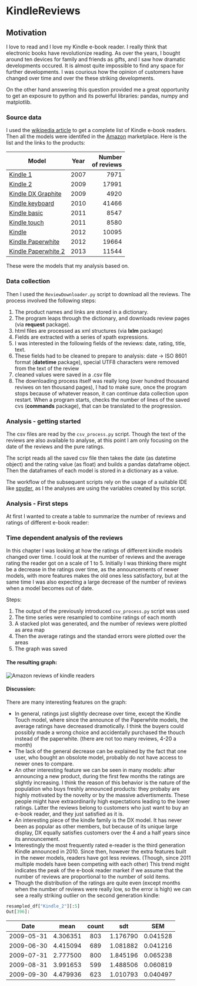 KindleReviews
=============

## Motivation

I love to read and I love my Kindle e-book reader. I really think that electronic books have revolutionize reading. As over the years, I bought around ten devices for family and friends as gifts, and I saw how dramatic developments occured. It is almost quite impossible to find any space for further developments. I was courious how the opinion of customers have changed over time and over the these striking developments.

On the other hand answering this question provided me a great opportunity to get an exposure to python and its powerful libraries: pandas, numpy and matplotlib.


### Source data

I used the [wikipedia article](http://en.wikipedia.org/wiki/Amazon_Kindle) to get a complete list of Kindle e-book readers. Then all the models were identifed in the [Amazon](http://www.amazon.com/s/ref=nb_sb_ss_c_0_6?url=search-alias%3Ddigital-text&field-keywords=kindle&sprefix=kindle%2Caps%2C321) marketplace. Here is the list and the links to the products:

| Model         | Year          | Number <br /> of reviews |
| ------------- |:-------------:|-----:|
| [Kindle 1](http://www.amazon.com/Kindle-Amazons-Original-Wireless-generation/dp/B000FI73MA/ref=sr_1_1?s=digital-text&ie=UTF8&qid=1400461600&sr=1-1&keywords=kindle+1st+generation) | 2007 | 7971 |
| [Kindle 2](http://www.amazon.com/Kindle-Wireless-Reading-Device-Display/dp/B0015T963C/ref=sr_1_1?s=digital-text&ie=UTF8&qid=1400461636&sr=1-1&keywords=kindle+2nd+generation) | 2009 |  17991 |
| [Kindle DX Graphite](http://www.amazon.com/Kindle-DX-Wireless-Reader-3G-Global/dp/B002GYWHSQ/ref=sr_1_1?s=digital-text&ie=UTF8&qid=1400462391&sr=1-1&keywords=kindle+dx) | 2009 | 4920 |
| [Kindle keyboard](http://www.amazon.com/Kindle-Special-Offers-Wireless-Reader/dp/B004HFS6Z0/ref=sr_1_1?s=digital-text&ie=UTF8&qid=1400462356&sr=1-1&keywords=kindle+keyboard) | 2010| 41466 |
| [Kindle basic](http://www.amazon.com/Kindle-eReader-eBook-Reader-e-Reader/dp/B00492CIC8/ref=cm_cr_pr_product_top) | 2011 | 8547 |
| [Kindle touch](http://www.amazon.com/Kindle-Touch-e-Reader-Touch-Screen-Wi-Fi-Special-Offers/dp/B005890G8Y/ref=sr_1_12?s=digital-text&ie=UTF8&qid=1400469899&sr=1-12&keywords=kindle+reader) | 2011 | 8580 |
| [Kindle](http://www.amazon.com/Kindle-Ereader-ebook-reader/dp/B007HCCNJU/ref=sr_1_3?s=digital-text&ie=UTF8&qid=1400470162&sr=1-3&keywords=new+kindle) | 2012 | 10095|
| [Kindle Paperwhite](http://www.amazon.com/Kindle-Paperwhite-Touch-light/dp/B007OZNZG0/ref=sr_1_6?s=digital-text&ie=UTF8&qid=1400470162&sr=1-6&keywords=new+kindle) | 2012 | 19664 |
| [Kindle Paperwhite 2](http://www.amazon.com/Kindle-Paperwhite-Ereader/dp/B00AWH595M/ref=sr_1_1?s=digital-text&ie=UTF8&qid=1400470621&sr=1-1&keywords=kindle+paper) | 2013 | 11544 |

These were the models that my analysis based on.


### Data collection

Then I used the `ReviewDownloader.py` script to download all the reviews. The process involved the following steps:

1. The product names and links are stored in a dictionary.
2. The program leaps through the dictionary, and downloads review pages (via **request** package).
3. html files are processed as xml structures (via **lxlm** package)
4. Fields are extracted with a series of xpath expressions.
5. I was interested in the following fields of the reviews: date, rating, title, text.
6. These fields had to be cleaned to prepare to analysis: date -> ISO 8601 format (**datetime** package), special UTF8 characters were removed from the text of the review
7. cleaned values were saved in a .csv file
6. The downloading process itself was really long (over hundred thousand reviwes on ten thousand pages), I had to make sure, once the program stops because of whatever reason, it can continue data collection upon restart. When a program starts, checks the number of lines of the saved cvs (**commands** package), that can be translated to the progression.

### Analysis - getting started

The csv files are read by the `csv_process.py` script. Though the text of the reviews are also available to analyse, at this point I am only focusing on the date of the reviews and the pure ratings. <br />

The script reads all the saved csv file then takes the date (as datetime object) and the rating value (as float) and builds a pandas dataframe object. Then the dataframes of each model is stored in a dictionary as a value. <br />

The workflow of the subsequent scripts rely on the usage of a suitable IDE like [spyder](https://code.google.com/p/spyderlib/), as I the analyses are using the variables created by this script.

### Analysis - First steps

At first I wanted to create a table to summarize the number of reviews and ratings of different e-book reader:

### Time dependent analysis of the reviews

In this chapter I was looking at how the ratings of different kindle models changed over time. I could look at the number of reviews and the average rating the reader got on a scale of 1 to 5. Initially I was thinking there might be a decrease in the ratings over time, as the announcements of newer models, with more features makes the old ones less satisfactory, but at the same time I was also expecting a large decrease of the number of reviews when a model becomes out of date.

Steps:

1. The output of the previously introduced `csv_process.py` script was used
2. The time series were resampled to combine ratings of each month
3. A stacked plot was generated, and the number of reviews were plotted as area map
4. Then the average ratings and the standad errors were plotted over the areas
5. The graph was saved

#### The resulting graph:

![Amazon reviews of kindle readers](http://kepfeltoltes.hu/140525/reviews_vs_time_www.kepfeltoltes.hu_.png)

#### Discussion:

There are many interesting features on the graph:
* In general, ratings just slightly decrease over time, except the Kindle Touch model, where since the announce of the Paperwhite models, the average ratings have decreased dramotically. I think the buyers could possibly made a wrong choice and accidentally purchased the thouch instead of the paperwhite. (there are not too many reviews, 4-20 a month)
* The lack of the general decrease can be explained by the fact that one user, who bought an obsolote model, probably do not have access to newer ones to compare.
* An other interesting feature we can be seen in many models: after announcing a new product, during the first few months the ratings are slightly increasing. I think the reason of this behavior is the nature of the population who buys freshly announced products: they probaby are highly motivated by the novelty or by the massive advertisments. These people might have extraordinarily high expectations leading to the lower ratings. Latter the reviews belong to customers who just want to buy an e-book reader, and they just satisfied as it is.
* An interesting piece of the kindle family is the DX model. It has never been as popular as other members, but because of its unique large display, DX equally satisfies customers over the 4 and a half years since its announcement.
* Interestingly the most frequently rated e-reader is the third generation Kindle announced in 2010. Since then, however the extra features built in the newer models, readers have got less reviews. (Though, since 2011 multiple models have been competing with each other) This trend might indicates the peak of the e-book reader market if we assume that the number of reviews are proportional to the number of sold items.
* Though the distribution of the ratings are quite even (except months when the number of reviews were really low, so the error is high) we can see a really striking outlier on the second generation kindle:

```Python
resampled_df["Kindle_2"][:5]
Out[396]:
````

|      Date  | mean     | count |   sdt    |   SEM    |
| ---------- |:--------:|:-----:|:--------:|:--------:|
| 2009-05-31 | 4.306351 | 803   | 1.176790 | 0.041528 |
| 2009-06-30 | 4.415094 | 689   | 1.081882 | 0.041216 |
| 2009-07-31 | 2.777500 | 800   | 1.845196 | 0.065238 |
| 2009-08-31 | 3.991653 | 599   | 1.488506 | 0.060819 |
| 2009-09-30 | 4.479936 | 623   | 1.010793 | 0.040497 |
